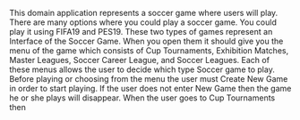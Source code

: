 This domain application represents a soccer game where users will play. There are many options where you could play a soccer game. You could play it using FIFA19 and PES19. These two types of games represent an Interface of the Soccer Game. When you open them it should give you the menu of the game which consists of Cup Tournaments, Exhibition Matches, Master Leagues, Soccer Career League, and Soccer Leagues. Each of these menus allows the user to decide which type Soccer game to play. Before playing or choosing from the menu the user must Create New Game in order to start playing. If the user does not enter New Game then the game he or she plays will disappear. When the user goes to Cup Tournaments then   